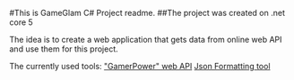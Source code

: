 #This is GameGlam C# Project readme.
##The project was created on .net core 5

The idea is to create a web application that gets data from online web API and use them for this project.

The currently used tools:
["GamerPower" web API](https://rapidapi.com/digiwalls/api/gamerpower)
[Json Formatting tool](https://json2csharp.com/)
